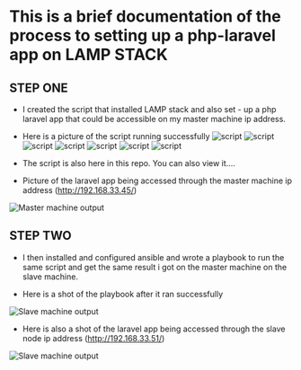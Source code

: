 # This is a brief documentation of the process to setting up a php-laravel app on LAMP STACK

## STEP ONE
- I created the script that installed LAMP stack and also set - up a php laravel app that could be accessible on my master machine ip address.

- Here is a picture of the script running successfully
![script](/LAMP-Stack/screen-shots/script-run-1.png)
![script](/LAMP-Stack/screen-shots/script-run-2.png)
![script](/LAMP-Stack/screen-shots/script-run-3.png)
![script](/LAMP-Stack/screen-shots/script-run-4.png)
![script](/LAMP-Stack/screen-shots/script-run-5.png)
![script](/LAMP-Stack/screen-shots/script-run-6.png)
![script](/LAMP-Stack/screen-shots/script-run-7.png)

- The script is also here in this repo. You can also view it....

 - Picture of the laravel app being accessed through the master machine ip address (http://192.168.33.45/)

 ![Master machine output](/LAMP-Stack/screen-shots/app-on-master.png)

 ## STEP TWO
 - I then installed and configured ansible  and wrote a playbook to run the same script and get the same result i got on the master machine on the slave machine.

 - Here is a shot of the playbook after it ran successfully

 ![Slave machine output](/LAMP-Stack/screen-shots/playbook-run2.png)

 - Here is also a shot of the laravel app being accessed through the slave node ip address (http://192.168.33.51/)

 ![Slave machine output](/LAMP-Stack/screen-shots/app-on-slave.png)

